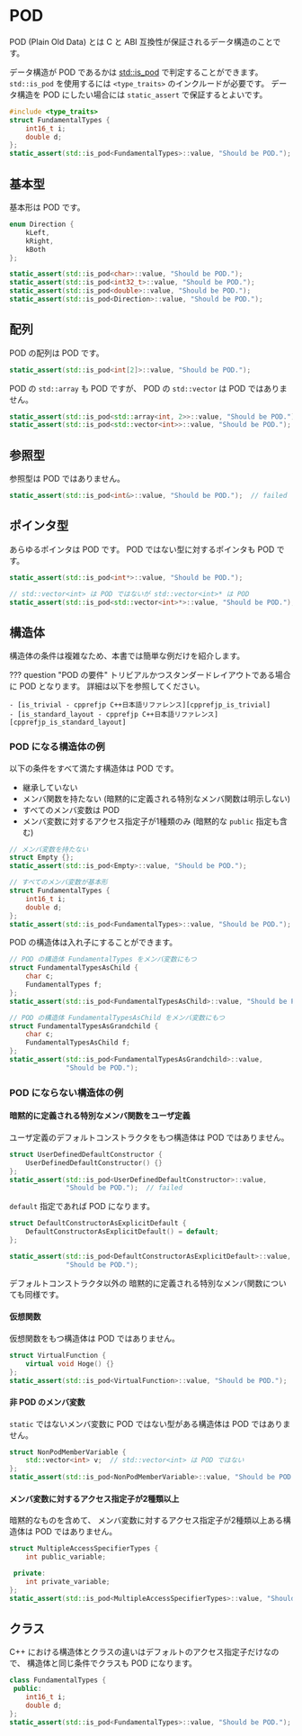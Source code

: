# POD

POD (Plain Old Data) とは C と ABI 互換性が保証されるデータ構造のことです。

データ構造が POD であるかは [std::is_pod][cpprefjp_is_pod] で判定することができます。
`std::is_pod` を使用するには `<type_traits>` のインクルードが必要です。
データ構造を POD にしたい場合には `static_assert` で保証するとよいです。

[cpprefjp_is_pod]: https://cpprefjp.github.io/reference/type_traits/is_pod.html

```cpp
#include <type_traits>
struct FundamentalTypes {
    int16_t i;
    double d;
};
static_assert(std::is_pod<FundamentalTypes>::value, "Should be POD.");
```

## 基本型

基本形は POD です。

```cpp
enum Direction {
    kLeft,
    kRight,
    kBoth
};

static_assert(std::is_pod<char>::value, "Should be POD.");
static_assert(std::is_pod<int32_t>::value, "Should be POD.");
static_assert(std::is_pod<double>::value, "Should be POD.");
static_assert(std::is_pod<Direction>::value, "Should be POD.");
```

## 配列

POD の配列は POD です。

```cpp
static_assert(std::is_pod<int[2]>::value, "Should be POD.");
```

POD の `std::array` も POD ですが、
POD の `std::vector` は POD ではありません。

```cpp hl_lines="2"
static_assert(std::is_pod<std::array<int, 2>>::value, "Should be POD.");
static_assert(std::is_pod<std::vector<int>>::value, "Should be POD.");  // failed
```

## 参照型

参照型は POD ではありません。

```cpp hl_lines="1"
static_assert(std::is_pod<int&>::value, "Should be POD.");  // failed
```

## ポインタ型

あらゆるポインタは POD です。
POD ではない型に対するポインタも POD です。

```cpp
static_assert(std::is_pod<int*>::value, "Should be POD.");

// std::vector<int> は POD ではないが std::vector<int>* は POD
static_assert(std::is_pod<std::vector<int>*>::value, "Should be POD.");
```

## 構造体

構造体の条件は複雑なため、本書では簡単な例だけを紹介します。

??? question "POD の要件"
    トリビアルかつスタンダードレイアウトである場合に POD となります。
    詳細は以下を参照してください。

    - [is_trivial - cpprefjp C++日本語リファレンス][cpprefjp_is_trivial]
    - [is_standard_layout - cpprefjp C++日本語リファレンス][cpprefjp_is_standard_layout]

[cpprefjp_is_trivial]: https://cpprefjp.github.io/reference/type_traits/is_trivial.html
[cpprefjp_is_standard_layout]: https://cpprefjp.github.io/reference/type_traits/is_standard_layout.html

### POD になる構造体の例

以下の条件をすべて満たす構造体は POD です。

- 継承していない
- メンバ関数を持たない (暗黙的に定義される特別なメンバ関数は明示しない)
- すべてのメンバ変数は POD
- メンバ変数に対するアクセス指定子が1種類のみ (暗黙的な `public` 指定も含む)

```cpp
// メンバ変数を持たない
struct Empty {};
static_assert(std::is_pod<Empty>::value, "Should be POD.");

// すべてのメンバ変数が基本形
struct FundamentalTypes {
    int16_t i;
    double d;
};
static_assert(std::is_pod<FundamentalTypes>::value, "Should be POD.");
```

POD の構造体は入れ子にすることができます。

```cpp
// POD の構造体 FundamentalTypes をメンバ変数にもつ
struct FundamentalTypesAsChild {
    char c;
    FundamentalTypes f;
};
static_assert(std::is_pod<FundamentalTypesAsChild>::value, "Should be POD.");

// POD の構造体 FundamentalTypesAsChild をメンバ変数にもつ
struct FundamentalTypesAsGrandchild {
    char c;
    FundamentalTypesAsChild f;
};
static_assert(std::is_pod<FundamentalTypesAsGrandchild>::value,
              "Should be POD.");
```

### POD にならない構造体の例

<!-- MEMO: 多重継承や仮想継承に関連するものは言及していない -->

#### 暗黙的に定義される特別なメンバ関数をユーザ定義

ユーザ定義のデフォルトコンストラクタをもつ構造体は POD ではありません。

```cpp hl_lines="4 5"
struct UserDefinedDefaultConstructor {
    UserDefinedDefaultConstructor() {}
};
static_assert(std::is_pod<UserDefinedDefaultConstructor>::value,
              "Should be POD.");  // failed
```

`default` 指定であれば POD になります。

```cpp
struct DefaultConstructorAsExplicitDefault {
    DefaultConstructorAsExplicitDefault() = default;
};

static_assert(std::is_pod<DefaultConstructorAsExplicitDefault>::value,
              "Should be POD.");
```

デフォルトコンストラクタ以外の
暗黙的に定義される特別なメンバ関数についても同様です。

#### 仮想関数

仮想関数をもつ構造体は POD ではありません。

```cpp hl_lines="4"
struct VirtualFunction {
    virtual void Hoge() {}
};
static_assert(std::is_pod<VirtualFunction>::value, "Should be POD.");  // failed
```

#### 非 POD のメンバ変数

`static` ではないメンバ変数に POD ではない型がある構造体は POD ではありません。

```cpp hl_lines="4"
struct NonPodMemberVariable {
    std::vector<int> v;  // std::vector<int> は POD ではない
};
static_assert(std::is_pod<NonPodMemberVariable>::value, "Should be POD.");  // failed
```

#### メンバ変数に対するアクセス指定子が2種類以上

暗黙的なものを含めて、
メンバ変数に対するアクセス指定子が2種類以上ある構造体は POD ではありません。

```cpp hl_lines="7"
struct MultipleAccessSpecifierTypes {
    int public_variable;

 private:
    int private_variable;
};
static_assert(std::is_pod<MultipleAccessSpecifierTypes>::value, "Should be POD.");  // failed
```

## クラス

C++ における構造体とクラスの違いはデフォルトのアクセス指定子だけなので、
構造体と同じ条件でクラスも POD になります。

```cpp
class FundamentalTypes {
 public:
    int16_t i;
    double d;
};
static_assert(std::is_pod<FundamentalTypes>::value, "Should be POD.");
```

